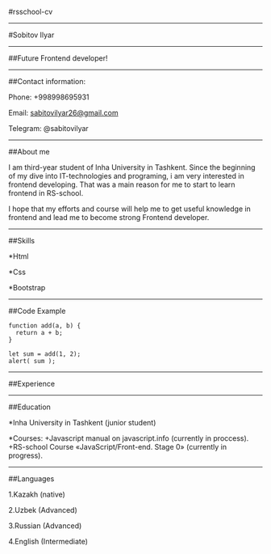 #rsschool-cv

---

#Sobitov Ilyar    

---

##Future Frontend developer!

*****

##Contact information:

Phone: +998998695931

Email: sabitovilyar26@gmail.com  

Telegram: @sabitovilyar

*****

##About me

I am third-year student of Inha University in Tashkent. Since the beginning of my dive into IT-technologies and programing, i am very interested in frontend developing.
That was a main reason for me to start to learn frontend in RS-school.

I hope that my efforts and course will help me to get useful knowledge in frontend and lead me to become strong Frontend developer.
 
*****

##Skills

*Html

*Css

*Bootstrap

*****

##Code Example
```
function add(a, b) {
  return a + b;
}

let sum = add(1, 2);
alert( sum );
```
*****

##Experience

****

##Education

*Inha University in Tashkent (junior student)

*Courses:
    +Javascript manual on javascript.info (currently in proccess).
    +RS-school Course «JavaScript/Front-end. Stage 0» (currently in progress).

****

##Languages

1.Kazakh (native)

2.Uzbek (Advanced)

3.Russian (Advanced)

4.English (Intermediate)

